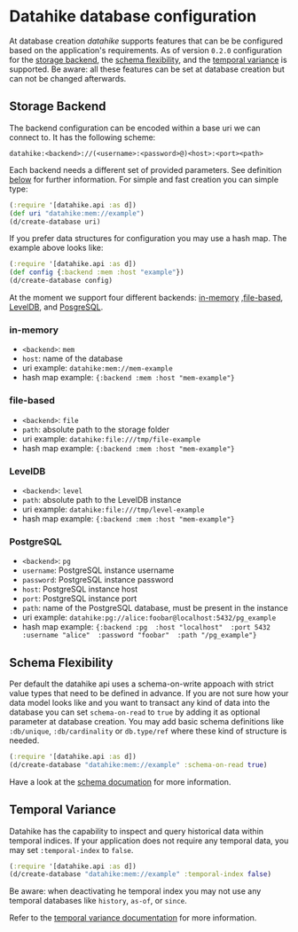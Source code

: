 # Datahike database configuration

At database creation *datahike* supports features that can be be
configured based on the application's requirements. As of version `0.2.0`
 configuration for the [storage backend](#storage-backend), the [schema
flexibility](#schema-flexibility), and the 
[temporal variance](#temporal-variance) is supported.
Be aware: all these features can be set at database creation 
but can not be changed afterwards.

## Storage Backend
The backend configuration can be encoded within a base uri we can connect to. It has the
following scheme:

`datahike:<backend>://(<username>:<password>@)<host>:<port><path>`

Each backend needs a different set of provided parameters. See definition
[below](#storage-backend) for further information. For simple and fast creation
you can simple type:

```clojure
(:require '[datahike.api :as d])
(def uri "datahike:mem://example")
(d/create-database uri)
```

If you prefer data structures for configuration you may use a hash map. The example
above looks like:

```clojure
(:require '[datahike.api :as d])
(def config {:backend :mem :host "example"})
(d/create-database config)
```

At the moment we support four different backends: [in-memory](#in-memory) ,[file-based](#file-based),
[LevelDB](#leveldb), and [PosgreSQL](#postgresl). 

### in-memory
- `<backend>`: `mem`
- `host`: name of the database
- uri example: `datahike:mem://mem-example`
- hash map example: `{:backend :mem :host "mem-example"}`

### file-based
- `<backend>`: `file`
- `path`: absolute path to the storage folder
- uri example: `datahike:file:///tmp/file-example`
- hash map example: `{:backend :mem :host "mem-example"}`

### LevelDB
- `<backend>`: `level`
- `path`: absolute path to the LevelDB instance
- uri example: `datahike:file:///tmp/level-example`
- hash map example: `{:backend :mem :host "mem-example"}`

### PostgreSQL
- `<backend>`: `pg`
- `username`: PostgreSQL instance username
- `password`: PostgreSQL instance password
- `host`: PostgreSQL instance host
- `port`: PostgreSQL instance port
- `path`: name of the PostgreSQL database, must be present in the instance
- uri example: `datahike:pg://alice:foobar@localhost:5432/pg_example`
- hash map example: `{:backend :pg 
                      :host "localhost" 
                      :port 5432 
                      :username "alice" 
                      :password "foobar" 
                      :path "/pg_example"}`

## Schema Flexibility
Per default the datahike api uses a schema-on-write appoach with strict value
types that need to be defined in advance. If you are not sure how your data
model looks like and you want to transact any kind of data into the database you
can set `schema-on-read` to `true` by adding it as optional parameter at
database creation. You may add basic schema definitions like `:db/unique`,
`:db/cardinality` or `db.type/ref` where these kind of structure is needed.

```clojure
(:require '[datahike.api :as d])
(d/create-database "datahike:mem://example" :schema-on-read true)
```

Have a look at the [schema documation](./schema.md) for more information.

## Temporal Variance
Datahike has the capability to inspect and query historical data within temporal
indices. If your application does not require any temporal data, you may 
set `:temporal-index` to `false`. 

```clojure
(:require '[datahike.api :as d])
(d/create-database "datahike:mem://example" :temporal-index false)
```

Be aware: when deactivating he temporal index you may not use any temporal databases like `history`, `as-of`, or
`since`.

Refer to the [temporal variance documentation](./temporal_variance.md) for more information.
